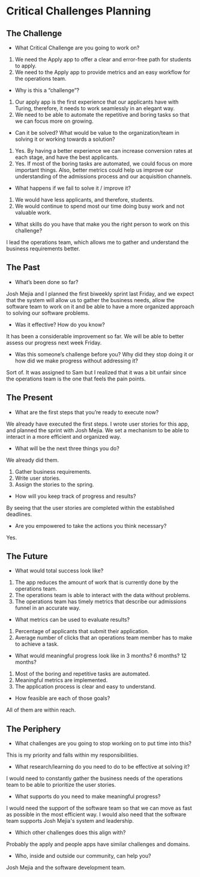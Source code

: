 # Critical Challenges Planning

## The Challenge

* What Critical Challenge are you going to work on?

1. We need the Apply app to offer a clear and error-free path for students to apply.
2. We need to the Apply app to provide metrics and an easy workflow for the operations team.

* Why is this a “challenge”?

1. Our apply app is the first experience that our applicants have with Turing, therefore, it needs to work seamlessly in an elegant way.
2. We need to be able to automate the repetitive and boring tasks so that we can focus more on growing.

* Can it be solved? What would be value to the organization/team in solving it or working towards a solution?

1. Yes. By having a better experience we can increase conversion rates at each stage, and have the best applicants.
2. Yes. If most of the boring tasks are automated, we could focus on more important things. Also, better metrics could help us improve our understanding of the admissions process and our acquisition channels.

* What happens if we fail to solve it / improve it?

1. We would have less applicants, and therefore, students.
2. We would continue to spend most our time doing busy work and not valuable work.

* What skills do you have that make you the right person to work on this challenge?

I lead the operations team, which allows me to gather and understand the business requirements better.

## The Past

* What’s been done so far?

Josh Mejia and I planned the first biweekly sprint last Friday, and we expect that the system will allow us to gather the business needs, allow the software team to work on it and be able to have a more organized approach to solving our software problems.

* Was it effective? How do you know?

It has been a considerable improvement so far. We will be able to better assess our progress next week Friday.

* Was this someone’s challenge before you? Why did they stop doing it or how did we make progress without addressing it?

Sort of. It was assigned to Sam but I realized that it was a bit unfair since the operations team is the one that feels the pain points.

## The Present

* What are the first steps that you’re ready to execute now?

We already have executed the first steps. I wrote user stories for this app, and planned the sprint with Josh Mejia. We set a mechanism to be able to interact in a more efficient and organized way.

* What will be the next three things you do?

We already did them.

1. Gather business requirements.
2. Write user stories.
3. Assign the stories to the spring.

* How will you keep track of progress and results?

By seeing that the user stories are completed within the established deadlines.

* Are you empowered to take the actions you think necessary?

Yes.

## The Future

* What would total success look like?

1. The app reduces the amount of work that is currently done by the operations team.
2. The operations team is able to interact with the data without problems.
3. The operations team has timely metrics that describe our admissions funnel in an accurate way.

* What metrics can be used to evaluate results?

1. Percentage of applicants that submit their application.
2. Average number of clicks that an operations team member has to make to achieve a task.

* What would meaningful progress look like in 3 months? 6 months? 12 months?

1. Most of the boring and repetitive tasks are automated.
2. Meaningful metrics are implemented.
3. The application process is clear and easy to understand.

* How feasible are each of those goals?

All of them are within reach.

## The Periphery

* What challenges are you going to stop working on to put time into this?

This is my priority and falls within my responsibilities.

* What research/learning do you need to do to be effective at solving it?

I would need to constantly gather the business needs of the operations team to be able to prioritize the user stories.

* What supports do you need to make meaningful progress?

I would need the support of the software team so that we can move as fast as possible in the most efficient way. I would also need that the software team supports Josh Mejia's system and leadership.

* Which other challenges does this align with?

Probably the apply and people apps have similar challenges and domains.

* Who, inside and outside our community, can help you?

Josh Mejia and the software development team.
